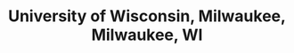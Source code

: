 ---
title: "University of Wisconsin, Milwaukee, Milwaukee, WI"
project_id: 
conference_id: ""
presenters:
   - peter_bandettini
summary: "<p>University of Wisconsin, Milwaukee, Milwaukee, WI</p>"
file: /assets/presentations/T206.ppt
filename: T206.ppt
layout: presentation
---
